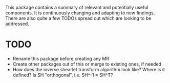 This package contains a summary of relevant and potentially useful components. It is continuously
changing and adapting to new findings. There are also quite a few TODOs spread out which are 
looking to be addressed.

# TODO
- Rename this package before creating any MR
- Create other packages out of this or merge to existing ones, if needed
- How does the inverse shearlet transform algorithm look like? Where is it defined?
    Is SH "orthogonal", i.e. SH^-1 = SH^T?

